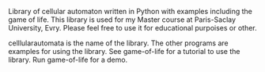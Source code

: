 Library of cellular automaton written in Python with examples including the game of life.
This library is used for my Master course at Paris-Saclay University, Evry.
Please feel free to use it for educational purpoises or other.

celllularautomata is the name of the library. The other programs are examples for using the library.
See game-of-life for a tutorial to use the library. Run game-of-life for a demo.
